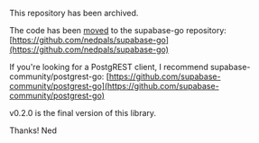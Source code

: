 This repository has been archived. 

The code has been [moved](https://github.com/nedpals/supabase-go/commit/57b7357bb6e62f3e003791aaeef4fad822052ba1) to the supabase-go repository: [https://github.com/nedpals/supabase-go](https://github.com/nedpals/supabase-go)

If you're looking for a PostgREST client, I recommend supabase-community/postgrest-go: [https://github.com/supabase-community/postgrest-go](https://github.com/supabase-community/postgrest-go)

v0.2.0 is the final version of this library.

Thanks!
Ned 
